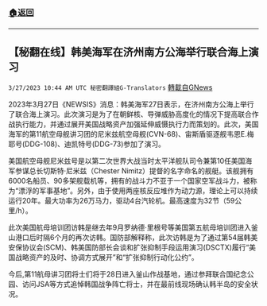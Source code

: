 ###  [:house:返回](README.md)
---


## 【秘翻在线】韩美海军在济州南方公海举行联合海上演习
`3/27/2023 10:44 AM UTC 秘密翻譯組G-Translators` [轉載自GNews](https://gnews.org/articles/1050086)

2023年3月27日《NEWSIS》消息：韩美海军27日表示，在济州南方公海上举行了联合海上演习。此次演习是为了在朝鲜核、导弹威胁高度化的情况下提高联合作战执行能力，并通过展开美国战略资产加强延伸威慑执行力而策划的。此次，美国海军的第11航空母舰讲习团的尼米兹航空母舰(CVN-68)、宙斯盾驱逐舰韦恩E.梅耶号(DDG-108)、迪凯特号(DDG-73)参加了演习。

美国航空母舰尼米兹号是以第二次世界大战当时太平洋舰队司令兼第10任美国海军参谋总长切斯特·尼米兹（Chester Nimitz）提督的名字命名的舰艇。该舰拥有6000名船员、90多架舰载机等，拥有的战斗力不亚于一个国家空军战斗力，被称为“漂浮的军事基地”。另外，由于使用两座核反应堆作为动力源，理论上可以持续运行20年。最大功率为26万马力，驱动4台汽轮机。最高速度为32节（59公里/h）。

此次美国航母培训团访韩是继去年9月罗纳德·里根号等美国第五航母培训团进入釜山港口后时隔6个月的再次访韩。国防部解释称，此次访韩是为了通过第54届韩美安保协议会(SCM)、韩美国防部长会谈和扩张抑制手段运用演习(DSCTX)履行“美国战略资产的及时、协调方式展开”和“扩张抑制行动化公约”。

今后,第11航母讲习团将士们将于28日进入釜山作战基地，通过参拜联合国纪念公园、访问JSA等方式追悼韩国战争阵亡将士，并在最前线现场确认韩半岛的安全状况。
